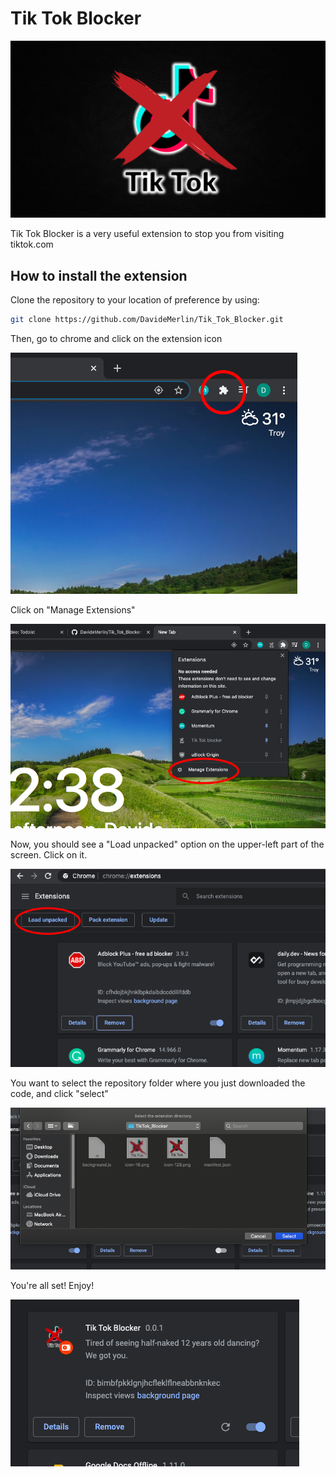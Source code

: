 # Tik Tok Blocker

![image0](images/logo.png)

Tik Tok Blocker is a very useful extension to stop you from visiting tiktok.com

## How to install the extension

Clone the repository to your location of preference by using:

```bash
git clone https://github.com/DavideMerlin/Tik_Tok_Blocker.git
```

Then, go to chrome and click on the extension icon

![image1](images/1.png)

Click on "Manage Extensions"

![image2](images/2.png)

Now, you should see a "Load unpacked" option on the upper-left part of the screen. Click on it. 

![image3](images/3.png)

You want to select the repository folder where you just downloaded the code, and click "select"

![image4](images/4.png)

You're all set! Enjoy!

![image5](images/5.png)